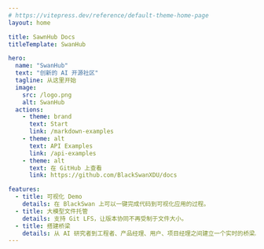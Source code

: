 ```yaml
---
# https://vitepress.dev/reference/default-theme-home-page
layout: home

title: SawnHub Docs
titleTemplate: SwanHub

hero:
  name: "SwanHub"
  text: "创新的 AI 开源社区"
  tagline: 从这里开始
  image:
    src: /logo.png
    alt: SwanHub
  actions:
    - theme: brand
      text: Start
      link: /markdown-examples
    - theme: alt
      text: API Examples
      link: /api-examples
    - theme: alt
      text: 在 GitHub 上查看
      link: https://github.com/BlackSwanXDU/docs

features:
  - title: 可视化 Demo
    details: 在 BlackSwan 上可以一键完成代码到可视化应用的过程。
  - title: 大模型文件托管
    details: 支持 Git LFS，让版本协同不再受制于文件大小。
  - title: 搭建桥梁
    details: 从 AI 研究者到工程者、产品经理、用户、项目经理之间建立一个实时的桥梁。
---
```


